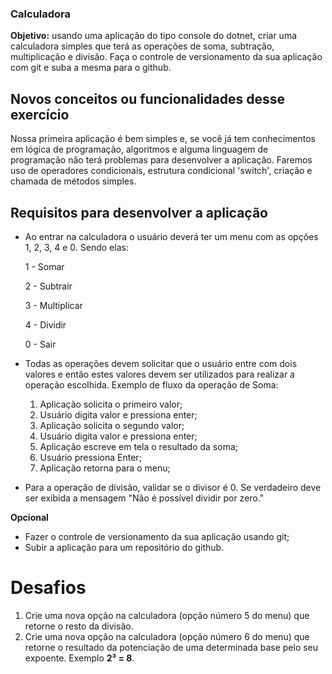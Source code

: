 ### Calculadora

**Objetivo:** usando uma aplicação do tipo console do dotnet, criar uma calculadora simples que terá as operações de soma, subtração, multiplicação e divisão. Faça o controle de versionamento da sua aplicação com git e suba a mesma para o github.

## Novos conceitos ou funcionalidades desse exercício

Nossa primeira aplicação é bem simples e, se você já tem conhecimentos em lógica de programação, algoritmos e alguma linguagem de programação não terá problemas para desenvolver a aplicação.
Faremos uso de operadores condicionais, estrutura condicional 'switch', criação e chamada de métodos simples.

## Requisitos para desenvolver a aplicação

- Ao entrar na calculadora o usuário deverá ter um menu com as opções 1, 2, 3, 4 e 0. Sendo elas:

	1 - Somar
	
	2 - Subtrair
	
	3 - Multiplicar
	
	4 - Dividir
	
	0 - Sair
	

- Todas as operações devem solicitar que o usuário entre com dois valores e então estes valores devem ser utilizados para realizar a operação escolhida. Exemplo de fluxo da operação de Soma:
	1. Aplicação solicita o primeiro valor;
	2. Usuário digita valor e pressiona enter;
	3. Aplicação solicita o segundo valor;
	4. Usuário digita valor e pressiona enter;
	5. Aplicação escreve em tela o resultado da soma;
	6. Usuário pressiona Enter;
	7. Aplicação retorna para o menu;

- Para a operação de divisão, validar se o divisor é 0. Se verdadeiro deve ser exibida a mensagem "Não é possível dividir por zero."

**Opcional**
- Fazer o controle de versionamento da sua aplicação usando git;
- Subir a aplicação para um repositório do github.

# Desafios

1. Crie uma nova opção na calculadora (opção número 5 do menu) que retorne o resto da divisão.
2. Crie uma nova opção na calculadora (opção número 6 do menu) que retorne o resultado da potenciação de uma determinada base pelo seu expoente. Exemplo **2³ = 8**.
